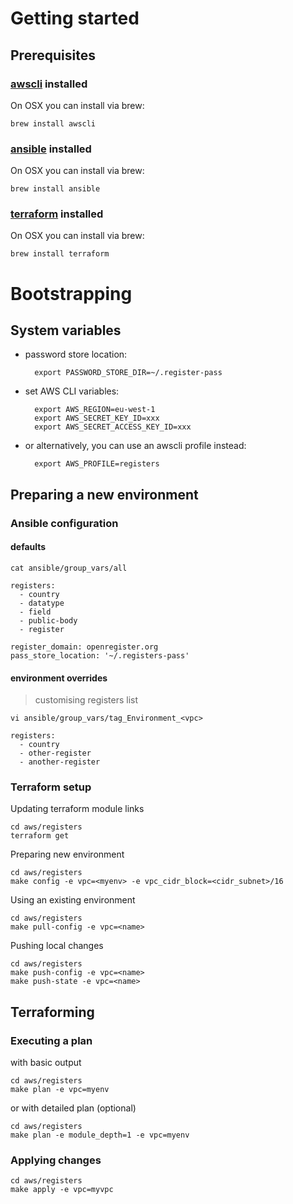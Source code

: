 # Getting started

## Prerequisites

### [awscli](http://aws.amazon.com/cli/) installed

On OSX you can install via brew:

	brew install awscli

### [ansible](http://www.ansible.com) installed

On OSX you can install via brew:

	brew install ansible

### [terraform](https://www.terraform.io) installed

On OSX you can install via brew:

	brew install terraform

# Bootstrapping

## System variables

* password store location:

		export PASSWORD_STORE_DIR=~/.register-pass

* set AWS CLI variables:

		export AWS_REGION=eu-west-1
		export AWS_SECRET_KEY_ID=xxx
		export AWS_SECRET_ACCESS_KEY_ID=xxx

* or alternatively, you can use an awscli profile instead:

		export AWS_PROFILE=registers

## Preparing a new environment

### Ansible configuration

#### defaults

`cat ansible/group_vars/all`

	registers:
	  - country
	  - datatype
	  - field
	  - public-body
	  - register

	register_domain: openregister.org
	pass_store_location: '~/.registers-pass'

#### environment overrides

> customising registers list

`vi ansible/group_vars/tag_Environment_<vpc>`

	registers:
	  - country
	  - other-register
	  - another-register

### Terraform setup

Updating terraform module links

	cd aws/registers
	terraform get

Preparing new environment

	cd aws/registers
	make config -e vpc=<myenv> -e vpc_cidr_block=<cidr_subnet>/16

Using an existing environment

	cd aws/registers
	make pull-config -e vpc=<name>

Pushing local changes

	cd aws/registers
	make push-config -e vpc=<name>
	make push-state -e vpc=<name>

## Terraforming

### Executing a plan

with basic output

	cd aws/registers
	make plan -e vpc=myenv

or with detailed plan (optional)

	cd aws/registers
	make plan -e module_depth=1 -e vpc=myenv

### Applying changes

	cd aws/registers
	make apply -e vpc=myvpc

